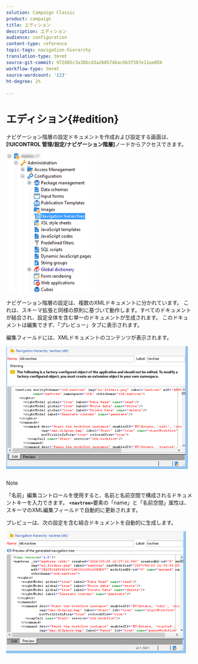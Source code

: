 ```yaml
---
solution: Campaign Classic
product: campaign
title: エディション
description: エディション
audience: configuration
content-type: reference
topic-tags: navigation-hierarchy
translation-type: tm+mt
source-git-commit: 972885c3a38bcd3a260574bacbb3f507e11ae05b
workflow-type: tm+mt
source-wordcount: '123'
ht-degree: 2%

---
```



# エディション{#edition}

ナビゲーション階層の設定ドキュメントを作成および設定する画面は、**[!UICONTROL 管理/設定/ナビゲーション階層]**&#x200B;ノードからアクセスできます。

![](assets/d_ncs_integration_navigation_arbo.png)

ナビゲーション階層の設定は、複数のXMLドキュメントに分かれています。 これは、スキーマ拡張と同様の原則に基づいて動作します。すべてのドキュメントが結合され、設定全体を含む単一のドキュメントが生成されます。 このドキュメントは編集できず、「プレビュー」タブに表示されます。

編集フィールドには、XMLドキュメントのコンテンツが表示されます。

![](assets/d_ncs_integration_navigation_edit.png)

>[!NOTE]
>
>「名前」編集コントロールを使用すると、名前と名前空間で構成されるドキュメントキーを入力できます。 **`<navtree>`**&#x200B;要素の「name」と「名前空間」属性は、スキーマのXML編集フィールドで自動的に更新されます。

プレビューは、次の設定を含む結合ドキュメントを自動的に生成します。

![](assets/d_ncs_integration_navigation_preview.png)

